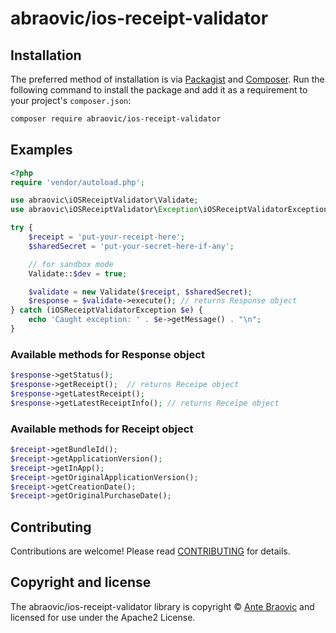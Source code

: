 # abraovic/ios-receipt-validator

## Installation

The preferred method of installation is via [Packagist][] and [Composer][]. Run the following command to install the package and add it as a requirement to your project's `composer.json`:

```bash
composer require abraovic/ios-receipt-validator
```

## Examples


```php
<?php
require 'vendor/autoload.php';

use abraovic\iOSReceiptValidator\Validate;
use abraovic\iOSReceiptValidator\Exception\iOSReceiptValidatorException;

try {
    $receipt = 'put-your-receipt-here';
    $sharedSecret = 'put-your-secret-here-if-any';

    // for sandbox mode
    Validate::$dev = true;

    $validate = new Validate($receipt, $sharedSecret);
    $response = $validate->execute(); // returns Response object
} catch (iOSReceiptValidatorException $e) {
    echo 'Caught exception: ' . $e->getMessage() . "\n";
}

```

### Available methods for Response object

```php
$response->getStatus();
$response->getReceipt();  // returns Receipe object
$response->getLatestReceipt();
$response->getLatestReceiptInfo(); // returns Receipe object
```

### Available methods for Receipt object

```php
$receipt->getBundleId();
$receipt->getApplicationVersion();
$receipt->getInApp();
$receipt->getOriginalApplicationVersion();
$receipt->getCreationDate();
$receipt->getOriginalPurchaseDate();
```

## Contributing

Contributions are welcome! Please read [CONTRIBUTING][] for details.

## Copyright and license

The abraovic/ios-receipt-validator library is copyright © [Ante Braovic](http://antebraovic.me) and licensed for use under the Apache2 License.

[packagist]: https://packagist.org/packages/abraovic/ios-receipt-validator
[composer]: http://getcomposer.org/
[contributing]: https://github.com/abraovic/ios-receipt-validator/blob/master/CONTRIBUTORS.md
